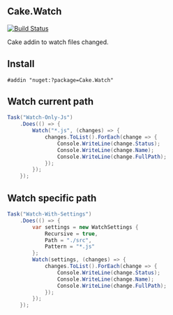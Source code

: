 ## Cake.Watch

[![Build Status](https://dev.azure.com/wk-j/cake-watch/_apis/build/status/wk-j.cake-watch)](https://dev.azure.com/wk-j/cake-watch/_build/latest?definitionId=7)

Cake addin to watch files changed.

## Install

```
#addin "nuget:?package=Cake.Watch"
```

## Watch current path

```csharp
Task("Watch-Only-Js")
    .Does(() => {
        Watch("*.js", (changes) => {
        	changes.ToList().ForEach(change => {
                Console.WriteLine(change.Status);
                Console.WriteLine(change.Name);
                Console.WriteLine(change.FullPath);
            });
        });
    });
```

## Watch specific path

```csharp
Task("Watch-With-Settings")
    .Does(() => {
        var settings = new WatchSettings {
            Recursive = true,
            Path = "./src",
            Pattern = "*.js"
        };
        Watch(settings, (changes) => {
            changes.ToList().ForEach(change => {
                Console.WriteLine(change.Status);
                Console.WriteLine(change.Name);
                Console.WriteLine(change.FullPath);
            });
        });
    });
```